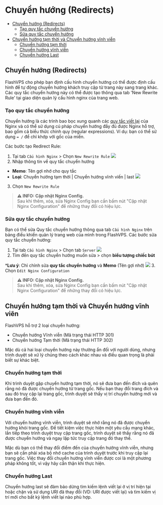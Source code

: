 # Chuyển hướng (Redirects)

<!-- TOC -->

- [Chuyển hướng (Redirects)](#chuyển-hướng-redirects)
  - [Tạo quy tắc chuyển hướng](#tạo-quy-tắc-chuyển-hướng)
  - [Sửa quy tắc chuyển hướng](#sửa-quy-tắc-chuyển-hướng)
- [Chuyển hướng tạm thời và Chuyển hướng vĩnh viễn](#chuyển-hướng-tạm-thời-và-chuyển-hướng-vĩnh-viễn)
  - [Chuyển hướng tạm thời](#chuyển-hướng-tạm-thời)
  - [Chuyển hướng vĩnh viễn](#chuyển-hướng-vĩnh-viễn)
  - [Chuyển hướng Last](#chuyển-hướng-last)


<!-- /TOC -->

<a id="markdown-chuyển-hướng-redirects" name="chuyển-hướng-redirects"></a>

## Chuyển hướng (Redirects)
FlashVPS cho phép bạn định cấu hình chuyển hướng có thể được định cấu hình để tự động chuyển hướng khách truy cập từ trang này sang trang khác. Các quy tắc chuyển hướng này có thể được tạo thông qua tab 'New Rewrite Rule' tại giao diện quản lý cấu hình nginx của trang web.

<a id="markdown-tạo-quy-tắc-chuyển-hướng" name="tạo-quy-tắc-chuyển-hướng"></a>

### Tạo quy tắc chuyển hướng
Chuyển hướng là các trình bao bọc xung quanh các [quy tắc viết lại](https://nginx.org/en/docs/http/ngx_http_rewrite_module.html#rewrite) của Nginx và có thể sử dụng cú pháp chuyển hướng đầy đủ được Nginx hỗ trợ, bao gồm cả biểu thức chính quy (regular expressions). Ví dụ: bạn có thể sử dụng `= /` để chỉ khớp với gốc của miền.

Các bước tạo Redirect Rule:
1. Tại tab `Cấu hình Nginx` > Chọn `New Rewrite Rule`
![](/vendor/docs/images/nginxconfig-tab.png)
2. Nhập thông tin về quy tắc chuyển hướng
- **Memo**: Tên gợi nhớ cho quy tắc
- **Loại**: Chuyển hướng tạm thời | Chuyển hướng vĩnh viến | last
![](/vendor/docs/images/nginxconfig-new-rewrite-rule.png)
3. Chọn `New Rewrite Rule`

> **⚠ INFO: Cập nhật Nginx Config.**  
> Sau khi thêm, xóa, sửa Nginx Config bạn cần bấm nút "Cập nhật Nginx Configuration" để những thay đổi có hiệu lực.

<a id="markdown-sửa-quy-tắc-chuyển-hướng" name="sửa-quy-tắc-chuyển-hướng"></a>

### Sửa quy tắc chuyển hướng
Bạn có thể sửa Quy tắc chuyển hướng thông qua tab `Cấu hình Nginx` trên bảng điều khiển quản lý trang web của mình trong FlashVPS. Các bước sửa quy tắc chuyển hướng:
1. Tại tab `Cấu hình Nginx` > Chọn tab `Server`
![](/vendor/docs/images/nginxconfig-server-tab.png)
2. Tỉm đến quy tắc chuyển hướng muốn sửa > chọn **biểu tượng chiếc bút**

***Lưu ý**: Chỉ chỉnh sửa **quy tắc chuyển hướng** và **Memo** (Tên gợi nhớ)
![](/vendor/docs/images/nginxconfig-edit-rewrite-rule.png)
3. Chọn `Edit Nginx Configuration`

> **⚠ INFO: Cập nhật Nginx Config.**  
> Sau khi thêm, xóa, sửa Nginx Config bạn cần bấm nút "Cập nhật Nginx Configuration" để những thay đổi có hiệu lực.

<a id="markdown-chuyển-hướng-tạm-thời-và-chuyển-hướng-vĩnh-viễn" name="chuyển-hướng-tạm-thời-và-chuyển-hướng-vĩnh-viễn"></a>

## Chuyển hướng tạm thời và Chuyển hướng vĩnh viẽn
FlashVPS hỗ trợ 2 loại chuyển hướng:
- Chuyển hướng Vĩnh viễn (Mã trạng thái HTTP 301)
- Chuyển hướng Tạm thời (Mã trạng thái HTTP 302)

Mặc dù cả hai loại chuyển hướng này thường ẩn đối với người dùng, nhưng trình duyệt sẽ xử lý chúng theo cách khác nhau và điều quan trọng là phải biết sự khác biệt.

<a id="markdown-chuyển-hướng-tạm-thời" name="chuyển-hướng-tạm-thời"></a>

### Chuyển hướng tạm thời
Khi trình duyệt gặp chuyển hướng tạm thời, nó sẽ đưa bạn đến đích và quên rằng nó đã được chuyển hướng từ trang gốc. Nếu bạn thay đổi trang đích và sau đó truy cập lại trang gốc, trình duyệt sẽ thấy vị trí chuyển hướng mới và đưa bạn đến đó.

<a id="markdown-chuyển-hướng-vĩnh-viễn" name="chuyển-hướng-vĩnh-viễn"></a>

### Chuyển hướng vĩnh viễn
Với chuyển hướng vĩnh viễn, trình duyệt sẽ nhớ rằng nó đã được chuyển hướng khỏi trang gốc. Để tiết kiệm việc thực hiện một yêu cầu mạng khác, lần tiếp theo trình duyệt truy cập trang gốc, trình duyệt sẽ thấy rằng nó đã được chuyển hướng và ngay lập tức truy cập trang đó thay thế.

Mặc dù bạn có thể thay đổi điểm đến của chuyển hướng vĩnh viễn, nhưng bạn sẽ cần phải xóa bộ nhớ cache của trình duyệt trước khi truy cập lại trang gốc. Việc thay đổi chuyển hướng vĩnh viễn được coi là một phương pháp không tốt, vì vậy hãy cẩn thận khi thực hiện.

<a id="markdown-chuyển-hướng-last" name="chuyển-hướng-last"></a>

### Chuyển hướng Last
Chuyển hướng last sẽ đảm bảo dừng tìm kiếm lệnh viết lại ở vị trí hiện tại hoặc chặn và sử dụng URI đã thay đổi (VD: URI được viết lại) và tìm kiếm vị trí mới cho bất kỳ lệnh viết lại nào phù hợp.

